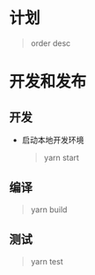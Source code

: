 # 计划

> order desc

# 开发和发布

## 开发

- 启动本地开发环境

  > yarn start

## 编译

> yarn build

## 测试

> yarn test
